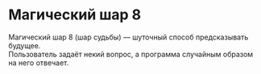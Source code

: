 # Магический шар 8
Магический шар 8 (шар судьбы) — шуточный способ предсказывать будущее.  
Пользователь задаёт некий вопрос, а программа случайным образом на него отвечает.
